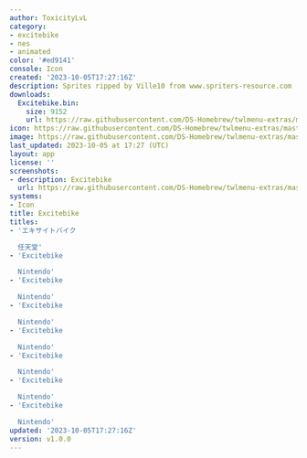 ```yaml
---
author: ToxicityLvL
category:
- excitebike
- nes
- animated
color: '#ed9141'
console: Icon
created: '2023-10-05T17:27:16Z'
description: Sprites ripped by Ville10 from www.spriters-resource.com
downloads:
  Excitebike.bin:
    size: 9152
    url: https://raw.githubusercontent.com/DS-Homebrew/twlmenu-extras/master/_nds/TWiLightMenu/icons/Excitebike.bin
icon: https://raw.githubusercontent.com/DS-Homebrew/twlmenu-extras/master/_nds/TWiLightMenu/icons/gif/Excitebike.gif
image: https://raw.githubusercontent.com/DS-Homebrew/twlmenu-extras/master/_nds/TWiLightMenu/icons/gif/Excitebike.gif
last_updated: 2023-10-05 at 17:27 (UTC)
layout: app
license: ''
screenshots:
- description: Excitebike
  url: https://raw.githubusercontent.com/DS-Homebrew/twlmenu-extras/master/_nds/TWiLightMenu/icons/gif/Excitebike.gif
systems:
- Icon
title: Excitebike
titles:
- 'エキサイトバイク

  任天堂'
- 'Excitebike

  Nintendo'
- 'Excitebike

  Nintendo'
- 'Excitebike

  Nintendo'
- 'Excitebike

  Nintendo'
- 'Excitebike

  Nintendo'
- 'Excitebike

  Nintendo'
- 'Excitebike

  Nintendo'
updated: '2023-10-05T17:27:16Z'
version: v1.0.0
---
```

